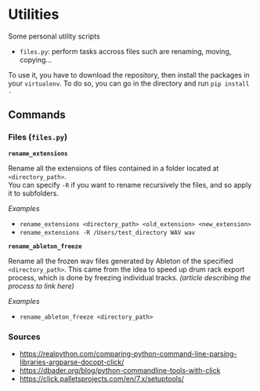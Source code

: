 # Utilities

Some personal utility scripts

- `files.py`: perform tasks accross files such are renaming, moving, copying...

To use it, you have to download the repository, then install the packages in your `virtualenv`.
To do so, you can go in the directory and run `pip install .`

## Commands

### Files (`files.py`)

**`rename_extensions`**

Rename all the extensions of files contained in a folder located at `<directory_path>`.  
You can specify `-R` if you want to rename recursively the files, and so apply it to subfolders.

*Examples*
- `rename_extensions <directory_path> <old_extension> <new_extension>`
- `rename_extensions -R /Users/test_directory WAV wav`

**`rename_ableton_freeze`**

Rename all the frozen wav files generated by Ableton of the specified `<directory_path>`. This came from the idea to speed up drum rack export process, which is done by freezing individual tracks. *(article describing the process to link here)*

*Examples*

- `rename_ableton_freeze <directory_path>`


### Sources

- https://realpython.com/comparing-python-command-line-parsing-libraries-argparse-docopt-click/
- https://dbader.org/blog/python-commandline-tools-with-click
- https://click.palletsprojects.com/en/7.x/setuptools/